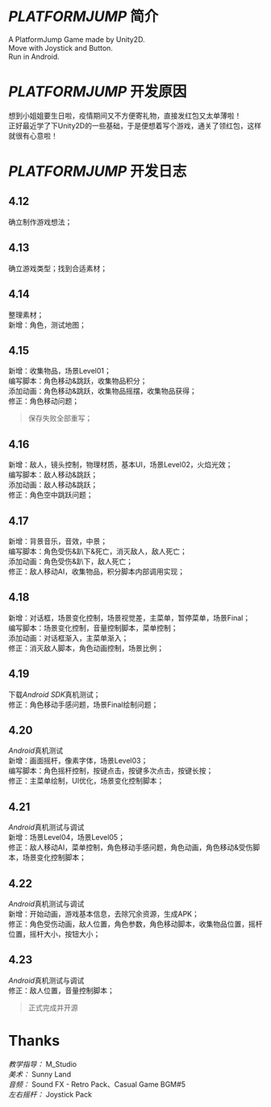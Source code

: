 # *PLATFORMJUMP* 简介  
A PlatformJump Game made by Unity2D.  
Move with Joystick and Button.   
Run in Android.  
# *PLATFORMJUMP* 开发原因  

想到小姐姐要生日啦，疫情期间又不方便寄礼物，直接发红包又太单薄啦！  
正好最近学了下Unity2D的一些基础，于是便想着写个游戏，通关了领红包，这样就很有心意啦！  

# *PLATFORMJUMP* 开发日志  
## 4.12  
确立制作游戏想法；  

## 4.13  
确立游戏类型；找到合适素材；  

## 4.14  
整理素材；  
新增：角色，测试地图；  

## 4.15  
新增：收集物品，场景Level01；  
编写脚本：角色移动&跳跃，收集物品积分；  
添加动画：角色移动&跳跃，收集物品摇摆，收集物品获得；  
修正：角色移动问题；  
> 保存失败全部重写；  

## 4.16  
新增：敌人，镜头控制，物理材质，基本UI，场景Level02，火焰光效；  
编写脚本：敌人移动&跳跃；  
添加动画：敌人移动&跳跃；  
修正：角色空中跳跃问题；  

## 4.17  
新增：背景音乐，音效，中景；  
编写脚本：角色受伤&趴下&死亡，消灭敌人，敌人死亡；  
添加动画：角色受伤&趴下，敌人死亡；  
修正：敌人移动AI，收集物品，积分脚本内部调用实现；  

## 4.18  
新增：对话框，场景变化控制，场景视觉差，主菜单，暂停菜单，场景Final；  
编写脚本：场景变化控制，音量控制脚本，菜单控制；  
添加动画：对话框渐入，主菜单渐入；  
修正：消灭敌人脚本，角色动画控制，场景比例；  

## 4.19  
下载*Android SDK*真机测试；  
修正：角色移动手感问题，场景Final绘制问题；  

## 4.20
*Android*真机测试  
新增：画面摇杆，像素字体，场景Level03；  
编写脚本：角色摇杆控制，按键点击，按键多次点击，按键长按；  
修正：主菜单绘制，UI优化，场景变化控制脚本；  

## 4.21  
*Android*真机测试与调试  
新增：场景Level04，场景Level05；  
修正：敌人移动AI，菜单控制，角色移动手感问题，角色动画，角色移动&受伤脚本，场景变化控制脚本；  

## 4.22  
*Android*真机测试与调试  
新增：开始动画，游戏基本信息，去除冗余资源，生成APK；  
修正：角色受伤动画，敌人位置，角色参数，角色移动脚本，收集物品位置，摇杆位置，摇杆大小，按钮大小；  

## 4.23  
*Android*真机测试与调试  
修正：敌人位置，音量控制脚本；  
> 正式完成并开源  

# Thanks  
*教学指导：* M_Studio  
*美术：* Sunny Land  
*音频：* Sound FX - Retro Pack、Casual Game BGM#5  
*左右摇杆：* Joystick Pack  
